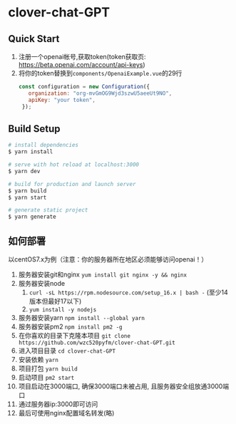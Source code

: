 # clover-chat-GPT

## Quick Start

1. 注册一个openai帐号,获取token(token获取页: https://beta.openai.com/account/api-keys)
2. 将你的token替换到`components/OpenaiExample.vue`的29行
   ```js
   const configuration = new Configuration({
      organization: "org-mvGmOG9Wjd3szwU5aeeUt9NO",
      apiKey: "your token",
    });
   ```

## Build Setup

```bash
# install dependencies
$ yarn install

# serve with hot reload at localhost:3000
$ yarn dev

# build for production and launch server
$ yarn build
$ yarn start

# generate static project
$ yarn generate
```
## 如何部署
以centOS7.x为例（注意：你的服务器所在地区必须能够访问openai！）
1. 服务器安装git和nginx `yum install git nginx -y && nginx`
2. 服务器安装node 
   1. `curl -sL https://rpm.nodesource.com/setup_16.x | bash -` (至少14版本但最好17以下)
   2. `yum install -y nodejs`
3. 服务器安装yarn `npm install --global yarn`
4. 服务器安装pm2 `npm install pm2 -g`
5. 在你喜欢的目录下克隆本项目 `git clone https://github.com/wzc520pyfm/clover-chat-GPT.git`
6. 进入项目目录 `cd clover-chat-GPT`
7. 安装依赖 `yarn`
8. 项目打包 `yarn build`
9. 启动项目 `pm2 start`
10. 项目启动在3000端口, 确保3000端口未被占用, 且服务器安全组放通3000端口
11. 通过服务器ip:3000即可访问
12. 最后可使用nginx配置域名转发(略)
